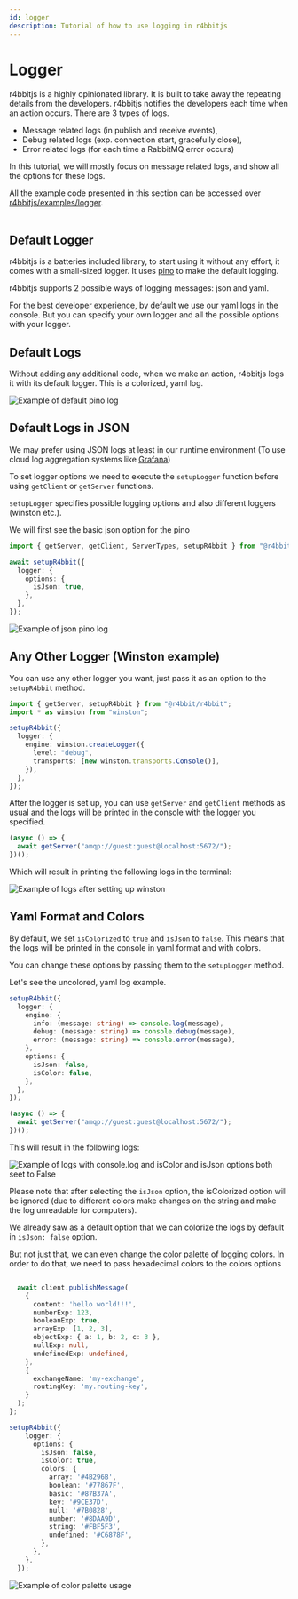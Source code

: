 ```yaml
---
id: logger
description: Tutorial of how to use logging in r4bbitjs
---
```


# Logger

r4bbitjs is a highly opinionated library. It is built to take away the repeating details from the developers.
r4bbitjs notifies the developers each time when an action occurs.
There are 3 types of logs.

- Message related logs (in publish and receive events),
- Debug related logs (exp. connection start, gracefully close),
- Error related logs (for each time a RabbitMQ error occurs)

In this tutorial, we will mostly focus on message related logs, and show all the options for these logs.

<div class="alert alert--primary" role="alert">
  All the example code presented in this section can be accessed over <a href="https://github.com/r4bbitjs/r4bbitjs/blob/dev/examples/logger/index.ts" target="_blank">r4bbitjs/examples/logger</a>.
</div>
<br />

## Default Logger

r4bbitjs is a batteries included library, to start using it without any effort, it comes with a small-sized logger. It uses [pino](https://github.com/pinojs/pino) to make the default logging.

r4bbitjs supports 2 possible ways of logging messages: json and yaml.

For the best developer experience, by default we use our yaml logs in the console. But you can specify your own logger and all the possible options with your logger.

## Default Logs

Without adding any additional code, when we make an action, r4bbitjs logs it with its default logger.
This is a colorized, yaml log.

![Example of default pino log](./assets/logger/default-pino-log.png)

## Default Logs in JSON

We may prefer using JSON logs at least in our runtime environment (To use cloud log aggregation systems like [Grafana](https://grafana.com/oss/loki/))

To set logger options we need to execute the `setupLogger` function before using `getClient` or `getServer` functions.

`setupLogger` specifies possible logging options and also different loggers (winston etc.).

We will first see the basic json option for the pino

```ts
import { getServer, getClient, ServerTypes, setupR4bbit } from "@r4bbit/r4bbit";

await setupR4bbit({
  logger: {
    options: {
      isJson: true,
    },
  },
});
```

![Example of json pino log](./assets/logger/json-pino-log.png)

## Any Other Logger (Winston example)

You can use any other logger you want, just pass it as an option to the `setupR4bbit` method.

```ts
import { getServer, setupR4bbit } from "@r4bbit/r4bbit";
import * as winston from "winston";

setupR4bbit({
  logger: {
    engine: winston.createLogger({
      level: "debug",
      transports: [new winston.transports.Console()],
    }),
  },
});
```

After the logger is set up, you can use `getServer` and `getClient` methods as usual and the logs will be printed in the console with the logger you specified.

```ts
(async () => {
  await getServer("amqp://guest:guest@localhost:5672/");
})();
```

Which will result in printing the following logs in the terminal:

![Example of logs after setting up winston](./assets/logger/winston-default-log.png)

## Yaml Format and Colors

By default, we set `isColorized` to `true` and `isJson` to `false`. This means that the logs will be printed in the console in yaml format and with colors.

You can change these options by passing them to the `setupLogger` method.

Let's see the uncolored, yaml log example.

```ts
setupR4bbit({
  logger: {
    engine: {
      info: (message: string) => console.log(message),
      debug: (message: string) => console.debug(message),
      error: (message: string) => console.error(message),
    },
    options: {
      isJson: false,
      isColor: false,
    },
  },
});

(async () => {
  await getServer("amqp://guest:guest@localhost:5672/");
})();
```

This will result in the following logs:

![Example of logs with console.log and isColor and isJson options both seet to False](./assets/logger/logger-isColorIsJsonFalse.png)

Please note that after selecting the `isJson` option, the isColorized option will be ignored (due to different colors make changes on the string and make the log unreadable for computers).

We already saw as a default option that we can colorize the logs by default in `isJson: false` option.

But not just that, we can even change the color palette of logging colors.
In order to do that, we need to pass hexadecimal colors to the colors options

```ts

  await client.publishMessage(
    {
      content: 'hello world!!!',
      numberExp: 123,
      booleanExp: true,
      arrayExp: [1, 2, 3],
      objectExp: { a: 1, b: 2, c: 3 },
      nullExp: null,
      undefinedExp: undefined,
    },
    {
      exchangeName: 'my-exchange',
      routingKey: 'my.routing-key',
    }
  );
};

setupR4bbit({
    logger: {
      options: {
        isJson: false,
        isColor: true,
        colors: {
          array: '#4B296B',
          boolean: '#77867F',
          basic: '#87B37A',
          key: '#9CE37D',
          null: '#7B0828',
          number: '#8DAA9D',
          string: '#FBF5F3',
          undefined: '#C6878F',
        },
      },
    },
  });
```

![Example of color palette usage](./assets/logger/custom-color-palette.png)

